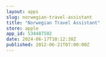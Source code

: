 ```yaml
---
layout: apps
slug: norwegian-travel-assistant
title: "Norwegian Travel Assistant"
store: apple
app_id: 534487502
date: 2024-06-17T10:12:38Z
published: 2012-06-21T07:00:00Z
---
```

